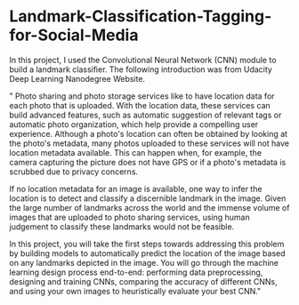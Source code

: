 # Landmark-Classification-Tagging-for-Social-Media

In this project, I used the Convolutional Neural Network (CNN) module to build a landmark classifier. The following introduction was from Udacity Deep Learning Nanodegree Website.

"
Photo sharing and photo storage services like to have location data for each photo that is uploaded. With the location data, these services can build advanced features, such as automatic suggestion of relevant tags or automatic photo organization, which help provide a compelling user experience. Although a photo's location can often be obtained by looking at the photo's metadata, many photos uploaded to these services will not have location metadata available. This can happen when, for example, the camera capturing the picture does not have GPS or if a photo's metadata is scrubbed due to privacy concerns.

If no location metadata for an image is available, one way to infer the location is to detect and classify a discernible landmark in the image. Given the large number of landmarks across the world and the immense volume of images that are uploaded to photo sharing services, using human judgement to classify these landmarks would not be feasible.

In this project, you will take the first steps towards addressing this problem by building models to automatically predict the location of the image based on any landmarks depicted in the image. You will go through the machine learning design process end-to-end: performing data preprocessing, designing and training CNNs, comparing the accuracy of different CNNs, and using your own images to heuristically evaluate your best CNN."
